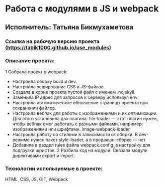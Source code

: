 # Работа с модулями в JS и webpack

## Исполнитель: Татьяна Бикмухаметова

### Ссылка на рабочую версию проекта (https://tabik1000.github.io/use_modules)

### Описание проекта:
1 Собрала проект в webpack:
- Настроила сборку build и dev.
- Настройла хеширование CSS и JS-файлов.
- Создала в корне проекта пустой файл с именем .nojekyll. 
- Заменила IP адрес для запросов к серверу используя env.
- Настроила автоматическое обновление страницы проекта при сохранении файлов.
- Настроила вебпак для работы с изображениями и их оптимизации. Для этого установила два плагина:
  file-loader — этот плагин нужен, чтобы вебпак смог работать с разными файлами, например: изображениями или шрифтами.
  image-webpack-loader
- Настроила работу со стилями в зависимости от сборки. В dev-режиме нужен пакет style-loader, а в продакшн-сборке — нет.
- Добавила в раздел rules файла webpack.config.js настройку для подгрузки шрифтов.
2 Разбила код на модули. Связала модули директивами export и import.

### Технологии используемые в проекте:
HTML, CSS, JS, GIT, Webpack
